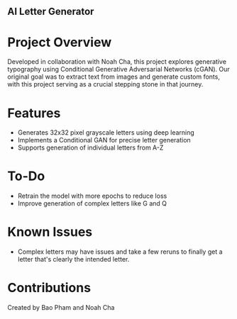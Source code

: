 ## AI Letter Generator
# Project Overview
Developed in collaboration with Noah Cha, this project explores generative typography using Conditional Generative Adversarial Networks (cGAN). Our original goal was to extract text from images and generate custom fonts, with this project serving as a crucial stepping stone in that journey.

# Features
- Generates 32x32 pixel grayscale letters using deep learning
- Implements a Conditional GAN for precise letter generation
- Supports generation of individual letters from A-Z

# To-Do
- Retrain the model with more epochs to reduce loss
- Improve generation of complex letters like G and Q

# Known Issues
- Complex letters may have issues and take a few reruns to finally get a letter that's clearly the intended letter.

# Contributions
Created by Bao Pham and Noah Cha
